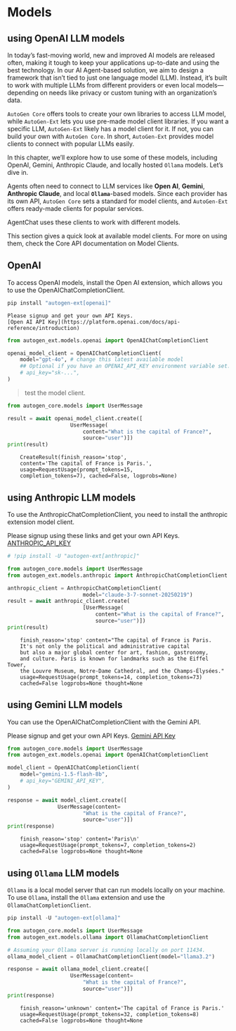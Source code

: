 # Models

## using OpenAI LLM models

In today’s fast-moving world, new and improved AI models are released often, making it tough to keep your applications up-to-date and using the best technology. In our AI Agent-based solution, we aim to design a framework that isn’t tied to just one language model (LLM). Instead, it’s built to work with multiple LLMs from different providers or even local models—depending on needs like privacy or custom tuning with an organization’s data.

`AutoGen Core` offers tools to create your own libraries to access LLM model, while `AutoGen-Ext` lets you use pre-made model client libraries. If you want a specific LLM, `AutoGen-Ext` likely has a model client for it. If not, you can build your own with `AutoGen Core`. In short, `AutoGen-Ext` provides model clients to connect with popular LLMs easily.

In this chapter, we’ll explore how to use some of these models, including OpenAI, Gemini, Anthropic Claude, and locally hosted `Ollama` models. Let’s dive in.

Agents often need to connect to LLM services like **Open AI**, **Gemini**, **Anthropic Claude**, and local **`Ollama`**-based models. Since each provider has its own API, `AutoGen Core` sets a standard for model clients, and `AutoGen-Ext` offers ready-made clients for popular services.

AgentChat uses these clients to work with different models.

This section gives a quick look at available model clients. For more on using them, check the Core API documentation on Model Clients.

## OpenAI
To access OpenAI models, install the Open AI extension, which allows you to use the OpenAIChatCompletionClient.

```python
pip install "autogen-ext[openai]"
```

```{warning}
Please signup and get your own API Keys.
[Open AI API Key](https://platform.openai.com/docs/api-reference/introduction)
```

```python
from autogen_ext.models.openai import OpenAIChatCompletionClient

openai_model_client = OpenAIChatCompletionClient(
    model="gpt-4o", # change this latest available model
    ## Optional if you have an OPENAI_API_KEY environment variable set.
    # api_key="sk-...",
)
```
>   test the model client.

```python
from autogen_core.models import UserMessage

result = await openai_model_client.create([
                    UserMessage(
                        content="What is the capital of France?",
                        source="user")])
print(result)
```

```{seealso} result
    CreateResult(finish_reason='stop', 
    content='The capital of France is Paris.', 
    usage=RequestUsage(prompt_tokens=15, 
    completion_tokens=7), cached=False, logprobs=None)
```

## using Anthropic LLM models
To use the AnthropicChatCompletionClient, you need to install the anthropic extension model client.

Please signup using these links and get your own API Keys. [ANTHROPIC_API_KEY](https://docs.anthropic.com/claude/reference/getting-started-with-the-api)

```python
# !pip install -U "autogen-ext[anthropic]"
```

```python
from autogen_core.models import UserMessage
from autogen_ext.models.anthropic import AnthropicChatCompletionClient

anthropic_client = AnthropicChatCompletionClient(
                        model="claude-3-7-sonnet-20250219")
result = await anthropic_client.create(
                        [UserMessage(
                            content="What is the capital of France?",
                            source="user")])
print(result)
```

```{seealso} result
    finish_reason='stop' content="The capital of France is Paris. 
    It's not only the political and administrative capital 
    but also a major global center for art, fashion, gastronomy, 
    and culture. Paris is known for landmarks such as the Eiffel Tower, 
    the Louvre Museum, Notre-Dame Cathedral, and the Champs-Élysées."
    usage=RequestUsage(prompt_tokens=14, completion_tokens=73) 
    cached=False logprobs=None thought=None
```

## using Gemini LLM models

You can use the OpenAIChatCompletionClient with the Gemini API.

Please signup and get your own API Keys.
[Gemini API Key](https://ai.google.dev/gemini-api)

```python
from autogen_core.models import UserMessage
from autogen_ext.models.openai import OpenAIChatCompletionClient

model_client = OpenAIChatCompletionClient(
    model="gemini-1.5-flash-8b",
    # api_key="GEMINI_API_KEY",
)

response = await model_client.create([
                UserMessage(content=
                        "What is the capital of France?",
                        source="user")])
print(response)
```

```{seealso} result
    finish_reason='stop' content='Paris\n'
    usage=RequestUsage(prompt_tokens=7, completion_tokens=2)
    cached=False logprobs=None thought=None
```

<!-- ## using xAI Grok LLM models -->

## using `Ollama` LLM models

`Ollama` is a local model server that can run models locally on your machine.
To use `Ollama`, install the `Ollama` extension and use the `OllamaChatCompletionClient`.

```python
pip install -U "autogen-ext[ollama]"
```

```python
from autogen_core.models import UserMessage
from autogen_ext.models.ollama import OllamaChatCompletionClient

# Assuming your Ollama server is running locally on port 11434.
ollama_model_client = OllamaChatCompletionClient(model="llama3.2")

response = await ollama_model_client.create([
                    UserMessage(content=
                        "What is the capital of France?", 
                        source="user")])
print(response)
```

```{seealso} result
    finish_reason='unknown' content='The capital of France is Paris.'
    usage=RequestUsage(prompt_tokens=32, completion_tokens=8)
    cached=False logprobs=None thought=None
```

<!-- ## Semantic Kernels -->